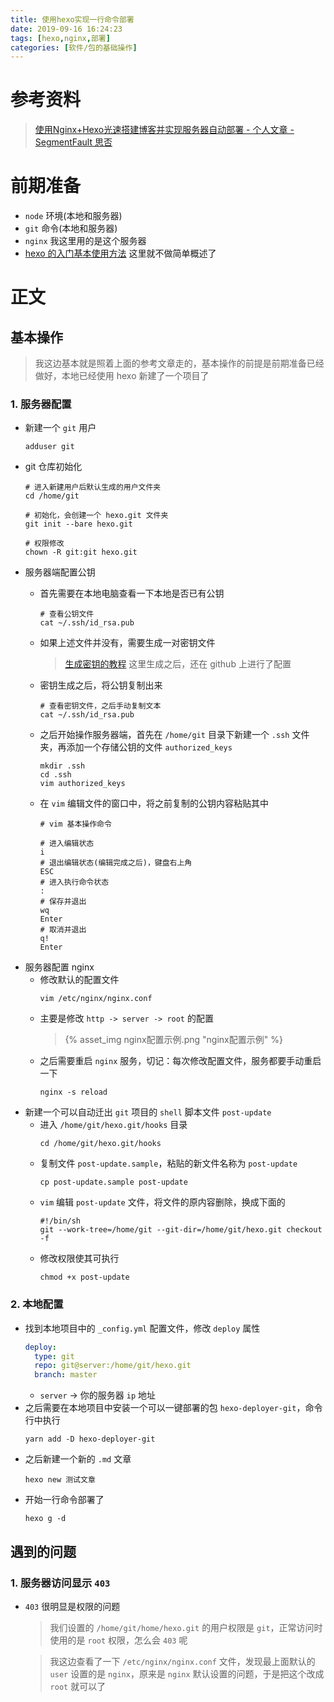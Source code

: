 ```yaml
---
title: 使用hexo实现一行命令部署
date: 2019-09-16 16:24:23
tags: [hexo,nginx,部署]
categories: [软件/包的基础操作]
---
```


# 参考资料
>[使用Nginx+Hexo光速搭建博客并实现服务器自动部署 - 个人文章 - SegmentFault 思否](https://segmentfault.com/a/1190000009723457)

# 前期准备
- `node` 环境(本地和服务器)
- `git` 命令(本地和服务器)
- `nginx` 我这里用的是这个服务器
- [hexo 的入门基本使用方法](https://hexo.io/zh-cn/docs/) 这里就不做简单概述了

# 正文
## 基本操作
>  我这边基本就是照着上面的参考文章走的，基本操作的前提是前期准备已经做好，本地已经使用 hexo 新建了一个项目了
### 1. 服务器配置
- 新建一个 `git` 用户
    ```shell
    adduser git
    ```
- git 仓库初始化
  ```shell
  # 进入新建用户后默认生成的用户文件夹
  cd /home/git

  # 初始化，会创建一个 hexo.git 文件夹
  git init --bare hexo.git

  # 权限修改
  chown -R git:git hexo.git
  ```
- 服务器端配置公钥
    - 首先需要在本地电脑查看一下本地是否已有公钥
        ```shell
        # 查看公钥文件
        cat ~/.ssh/id_rsa.pub
        ```
    - 如果上述文件并没有，需要生成一对密钥文件
        >[生成密钥的教程](https://www.liaoxuefeng.com/wiki/896043488029600/896954117292416) 这里生成之后，还在 github 上进行了配置
    - 密钥生成之后，将公钥复制出来
        ```shell
        # 查看密钥文件，之后手动复制文本
        cat ~/.ssh/id_rsa.pub
        ```
    - 之后开始操作服务器端，首先在 `/home/git` 目录下新建一个 `.ssh` 文件夹，再添加一个存储公钥的文件 `authorized_keys`

        ```shell
        mkdir .ssh
        cd .ssh
        vim authorized_keys
        ```
    - 在 `vim` 编辑文件的窗口中，将之前复制的公钥内容粘贴其中
        ```shell
        # vim 基本操作命令
        
        # 进入编辑状态
        i
        # 退出编辑状态(编辑完成之后)，键盘右上角
        ESC
        # 进入执行命令状态
        :
        # 保存并退出
        wq
        Enter
        # 取消并退出
        q!
        Enter
        ```
- 服务器配置 nginx
    - 修改默认的配置文件
        ```shell
        vim /etc/nginx/nginx.conf
        ```
    - 主要是修改 `http -> server -> root` 的配置
        >{% asset_img nginx配置示例.png "nginx配置示例" %}
    - 之后需要重启 `nginx` 服务，切记：每次修改配置文件，服务都要手动重启一下
        ```shell
        nginx -s reload
        ```
- 新建一个可以自动迁出 `git` 项目的 `shell` 脚本文件 `post-update`
    - 进入 `/home/git/hexo.git/hooks` 目录
        ```shell
        cd /home/git/hexo.git/hooks
        ```
    - 复制文件 `post-update.sample`，粘贴的新文件名称为 `post-update`
        ```shell
        cp post-update.sample post-update
        ```
    - `vim` 编辑 `post-update` 文件，将文件的原内容删除，换成下面的
        ```shell
        #!/bin/sh
        git --work-tree=/home/git --git-dir=/home/git/hexo.git checkout -f
        ```
    - 修改权限使其可执行
        ```shell
        chmod +x post-update
        ```

### 2. 本地配置
- 找到本地项目中的 `_config.yml` 配置文件，修改 `deploy` 属性
    ```yml
    deploy:
      type: git
      repo: git@server:/home/git/hexo.git
      branch: master
    ```
    - `server` -> 你的服务器 `ip` 地址
- 之后需要在本地项目中安装一个可以一键部署的包 `hexo-deployer-git`，命令行中执行
    ```shell
    yarn add -D hexo-deployer-git
    ```
- 之后新建一个新的 `.md` 文章
    ```shell
    hexo new 测试文章
    ```
- 开始一行命令部署了
    ```shell
    hexo g -d
    ```
  
## 遇到的问题
### 1.  服务器访问显示 `403`
- `403` 很明显是权限的问题
    >我们设置的 `/home/git/home/hexo.git` 的用户权限是 `git`，正常访问时使用的是 `root` 权限，怎么会 `403` 呢
    
    >我这边查看了一下 `/etc/nginx/nginx.conf` 文件，发现最上面默认的 `user` 设置的是 `nginx`，原来是 `nginx` 默认设置的问题，于是把这个改成 `root` 就可以了